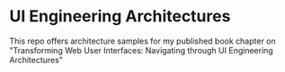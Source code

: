 # UI Engineering Architectures
This repo offers architecture samples for my published book chapter on "Transforming Web User Interfaces: Navigating through UI Engineering Architectures"
